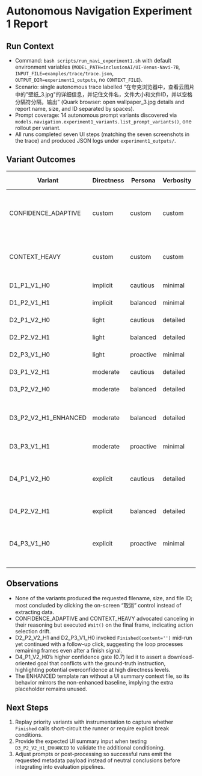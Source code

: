 # Autonomous Navigation Experiment 1 Report

## Run Context
- Command: `bash scripts/run_navi_experiment1.sh` with default environment variables (`MODEL_PATH=inclusionAI/UI-Venus-Navi-7B`, `INPUT_FILE=examples/trace/trace.json`, `OUTPUT_DIR=experiment1_outputs`, no `CONTEXT_FILE`).
- Scenario: single autonomous trace labelled “在夸克浏览器中，查看云图片中的"壁纸_3.jpg"的详细信息，并记住文件名，文件大小和文件ID，并以空格分隔符分隔，输出” (Quark browser: open wallpaper_3.jpg details and report name, size, and ID separated by spaces).
- Prompt coverage: 14 autonomous prompt variants discovered via `models.navigation.experiment1_variants.list_prompt_variants()`, one rollout per variant.
- All runs completed seven UI steps (matching the seven screenshots in the trace) and produced JSON logs under `experiment1_outputs/`.

## Variant Outcomes
| Variant | Directness | Persona | Verbosity | History | UI Summary | Conf. | Probes | Steps | Finished | Last Action | Notes |
|---|---|---|---|---|---|---|---|---|---|---|---|
| CONFIDENCE_ADAPTIVE | custom | custom | custom | with_history | N | 0.5 | 2 | 7 | N | Wait() | Implements dynamic confidence guidance inside the prompt. |
| CONTEXT_HEAVY | custom | custom | custom | with_history | N | 0.5 | 2 | 7 | N | Wait() | Supports optional environmental context placeholders. |
| D1_P1_V1_H0 | implicit | cautious | minimal | no_history | N | 0.7 | 1 | 7 | N | Click(box=(352, 1019)) |  |
| D1_P2_V1_H1 | implicit | balanced | minimal | with_history | N | 0.5 | 2 | 7 | N | Click(box=(352, 1019)) |  |
| D2_P1_V2_H0 | light | cautious | detailed | no_history | N | 0.7 | 1 | 7 | N | Click(box=(352, 1019)) |  |
| D2_P2_V2_H1 | light | balanced | detailed | with_history | N | 0.5 | 2 | 7 | Y | Click(box=(352, 1019)) |  |
| D2_P3_V1_H0 | light | proactive | minimal | no_history | N | 0.35 | 3 | 7 | Y | Click(box=(352, 1019)) |  |
| D3_P1_V2_H1 | moderate | cautious | detailed | with_history | N | 0.7 | 1 | 7 | N | Click(box=(352, 1019)) |  |
| D3_P2_V2_H0 | moderate | balanced | detailed | no_history | N | 0.5 | 2 | 7 | N | Click(box=(352, 1019)) |  |
| D3_P2_V2_H1_ENHANCED | moderate | balanced | detailed | with_history | Y | 0.5 | 2 | 7 | N | Click(box=(352, 1019)) | Enhanced template expects a UI summary input. |
| D3_P3_V1_H1 | moderate | proactive | minimal | with_history | N | 0.35 | 3 | 7 | N | Click(box=(359, 1019)) |  |
| D4_P1_V2_H0 | explicit | cautious | detailed | no_history | N | 0.7 | 1 | 7 | N | Click(box=(359, 1019)) | Final belief mis-identified the goal as “Download the selected image.” |
| D4_P2_V2_H1 | explicit | balanced | detailed | with_history | N | 0.5 | 2 | 7 | N | Click(box=(352, 1019)) |  |
| D4_P3_V1_H0 | explicit | proactive | minimal | no_history | N | 0.35 | 3 | 7 | Y | Finished(content='') | Declared completion without emitting the requested file metadata. |

## Observations
- None of the variants produced the requested filename, size, and file ID; most concluded by clicking the on-screen “取消” control instead of extracting data.
- CONFIDENCE_ADAPTIVE and CONTEXT_HEAVY advocated canceling in their reasoning but executed `Wait()` on the final frame, indicating action selection drift.
- D2_P2_V2_H1 and D2_P3_V1_H0 invoked `Finished(content='')` mid-run yet continued with a follow-up click, suggesting the loop processes remaining frames even after a finish signal.
- D4_P1_V2_H0’s higher confidence gate (0.7) led it to assert a download-oriented goal that conflicts with the ground-truth instruction, highlighting potential overconfidence at high directness levels.
- The ENHANCED template ran without a UI summary context file, so its behavior mirrors the non-enhanced baseline, implying the extra placeholder remains unused.

## Next Steps
1. Replay priority variants with instrumentation to capture whether `Finished` calls short-circuit the runner or require explicit break conditions.
2. Provide the expected UI summary input when testing `D3_P2_V2_H1_ENHANCED` to validate the additional conditioning.
3. Adjust prompts or post-processing so successful runs emit the requested metadata payload instead of neutral conclusions before integrating into evaluation pipelines.

